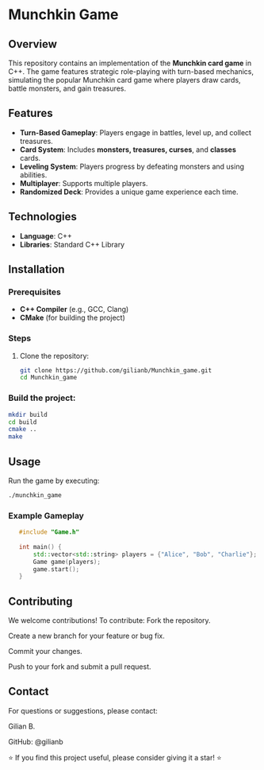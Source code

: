 # Munchkin Game

## Overview

This repository contains an implementation of the **Munchkin card game** in C++. The game features strategic role-playing with turn-based mechanics, simulating the popular Munchkin card game where players draw cards, battle monsters, and gain treasures.

## Features

- **Turn-Based Gameplay**: Players engage in battles, level up, and collect treasures.
- **Card System**: Includes **monsters, treasures, curses**, and **classes** cards.
- **Leveling System**: Players progress by defeating monsters and using abilities.
- **Multiplayer**: Supports multiple players.
- **Randomized Deck**: Provides a unique game experience each time.

## Technologies

- **Language**: C++
- **Libraries**: Standard C++ Library

## Installation

### Prerequisites

- **C++ Compiler** (e.g., GCC, Clang)
- **CMake** (for building the project)

### Steps

1. Clone the repository:
   ```bash
   git clone https://github.com/gilianb/Munchkin_game.git
   cd Munchkin_game
   ```
### Build the project:

   ```bash
   mkdir build
   cd build
   cmake ..
   make
   ```

## Usage
Run the game by executing:

```bash
./munchkin_game
```

### Example Gameplay
```cpp
   #include "Game.h"
   
   int main() {
       std::vector<std::string> players = {"Alice", "Bob", "Charlie"};
       Game game(players);
       game.start();
   }
```

## Contributing
We welcome contributions! To contribute:
 Fork the repository.

Create a new branch for your feature or bug fix.

Commit your changes.

Push to your fork and submit a pull request.


## Contact
For questions or suggestions, please contact:

Gilian B.

GitHub: @gilianb


⭐ If you find this project useful, please consider giving it a star! ⭐
